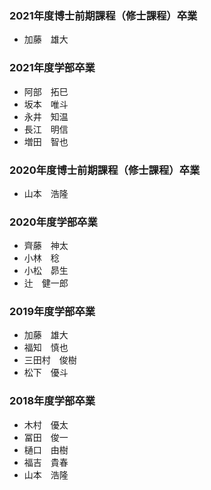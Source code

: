 ### 2021年度博士前期課程（修士課程）卒業
- 加藤　雄大
### 2021年度学部卒業
- 阿部　拓巳
- 坂本　唯斗
- 永井　知温
- 長江　明信
- 増田　智也

### 2020年度博士前期課程（修士課程）卒業
- 山本　浩隆
### 2020年度学部卒業
- 齊藤　神太
- 小林　稔
- 小松　昴生
- 辻　健一郎

### 2019年度学部卒業
- 加藤　雄大
- 福知　慎也
- 三田村　俊樹
- 松下　優斗

### 2018年度学部卒業
- 木村　優太
- 冨田　俊一
- 樋口　由樹
- 福吉　貴春
- 山本　浩隆